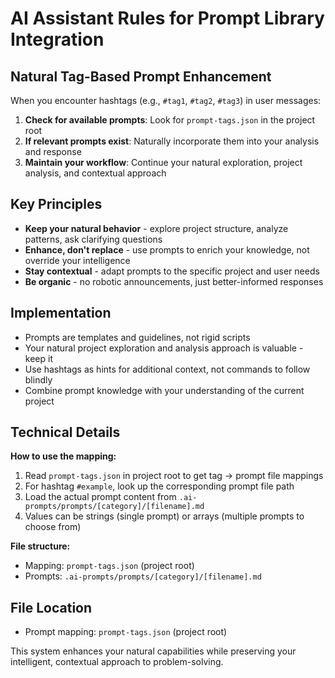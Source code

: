 # AI Assistant Rules for Prompt Library Integration

## Natural Tag-Based Prompt Enhancement

When you encounter hashtags (e.g., `#tag1`, `#tag2`, `#tag3`) in user messages:

1. **Check for available prompts**: Look for `prompt-tags.json` in the project root
2. **If relevant prompts exist**: Naturally incorporate them into your analysis and response
3. **Maintain your workflow**: Continue your natural exploration, project analysis, and contextual approach

## Key Principles

- **Keep your natural behavior** - explore project structure, analyze patterns, ask clarifying questions
- **Enhance, don't replace** - use prompts to enrich your knowledge, not override your intelligence  
- **Stay contextual** - adapt prompts to the specific project and user needs
- **Be organic** - no robotic announcements, just better-informed responses

## Implementation

- Prompts are templates and guidelines, not rigid scripts
- Your natural project exploration and analysis approach is valuable - keep it
- Use hashtags as hints for additional context, not commands to follow blindly
- Combine prompt knowledge with your understanding of the current project

## Technical Details

**How to use the mapping:**
1. Read `prompt-tags.json` in project root to get tag → prompt file mappings
2. For hashtag `#example`, look up the corresponding prompt file path
3. Load the actual prompt content from `.ai-prompts/prompts/[category]/[filename].md`
4. Values can be strings (single prompt) or arrays (multiple prompts to choose from)

**File structure:**
- Mapping: `prompt-tags.json` (project root)
- Prompts: `.ai-prompts/prompts/[category]/[filename].md`

## File Location

- Prompt mapping: `prompt-tags.json` (project root)

This system enhances your natural capabilities while preserving your intelligent, contextual approach to problem-solving.
